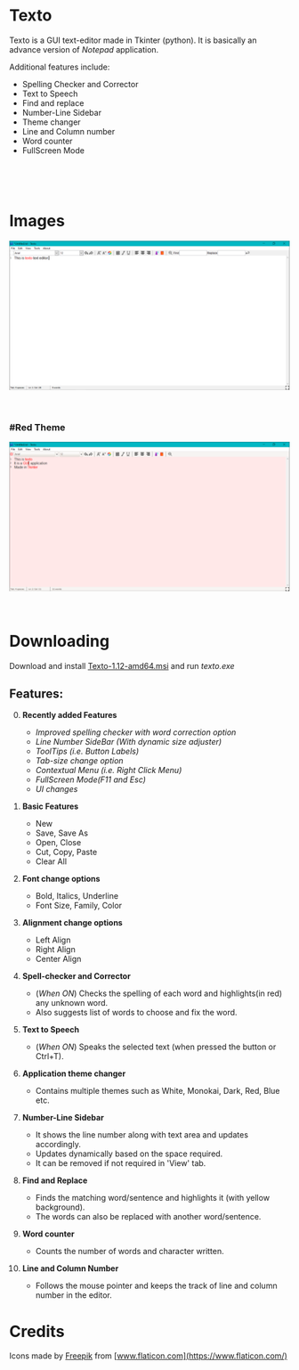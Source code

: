 # Texto
Texto is a GUI text-editor made in Tkinter (python). It is basically an advance version of *Notepad* application. <br> 

Additional features include:
* Spelling Checker and Corrector
* Text to Speech 
* Find and replace
* Number-Line Sidebar
* Theme changer
* Line and Column number
* Word counter
* FullScreen Mode

&ensp;

&ensp;
# Images
![Screen](white2.png)

&ensp;

### #Red Theme
![Red Screen](red.png)

&ensp;
# Downloading
Download and install [Texto-1.12-amd64.msi](https://github.com/RashimNarayanTiku/Texto/raw/master/Texto-1.12-amd64.msi) and run *texto.exe*


## Features:

0. **Recently added Features**
   * *Improved spelling checker with word correction option*
   * *Line Number SideBar (With dynamic size adjuster)*
   * *ToolTips (i.e. Button Labels)*
   * *Tab-size change option*
   * *Contextual Menu (i.e. Right Click Menu)*
   * *FullScreen Mode(F11 and Esc)* 
   * *UI changes*
   
   
1. **Basic Features**
    * New
    * Save, Save As
    * Open, Close
    * Cut, Copy, Paste
    * Clear All
1. **Font change options**
    * Bold, Italics, Underline
    * Font Size, Family, Color
    
1. **Alignment change options**
    * Left Align
    * Right Align
    * Center Align
    

1. **Spell-checker and Corrector**
    * (*When ON*) Checks the spelling of each word and highlights(in red) any unknown word.
    * Also suggests list of words to choose and fix the word.

1. **Text to Speech**
    * (*When ON*) Speaks the selected text (when pressed the button or Ctrl+T).
    
1. **Application theme changer**
    * Contains multiple themes such as White, Monokai, Dark, Red, Blue etc.

1. **Number-Line Sidebar**
    * It shows the line number along with text area and updates accordingly.
    * Updates dynamically based on the space required.
    * It can be removed if not required in 'View' tab.
    
1. **Find and Replace**
    * Finds the matching word/sentence and highlights it (with yellow background). 
    * The words can also be replaced with another word/sentence.

1. **Word counter**
    * Counts the number of words and character written.
    
1. **Line and Column Number**
    * Follows the mouse pointer and keeps the track of line and column number in the editor.
    


# Credits
Icons made by [Freepik](https://www.flaticon.com/authors/freepik) from [www.flaticon.com](https://www.flaticon.com/)
